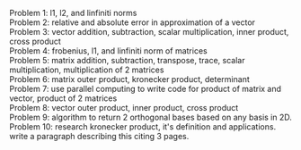 Problem 1: l1, l2, and linfiniti norms  
Problem 2: relative and absolute error in approximation of a vector  
Problem 3: vector addition, subtraction, scalar multiplication, inner product, cross product  
Problem 4: frobenius, l1, and linfiniti norm of matrices  
Problem 5: matrix addition, subtraction, transpose, trace, scalar multiplication, multiplication of 2 matrices  
Problem 6: matrix outer product, kronecker product, determinant  
Problem 7: use parallel computing to write code for product of matrix and vector, product of 2 matrices  
Problem 8: vector outer product, inner product, cross product  
Problem 9: algorithm to return 2 orthogonal bases based on any basis in 2D.  
Problem 10: research kronecker product, it's definition and applications. write a paragraph describing this citing 3 pages.  
